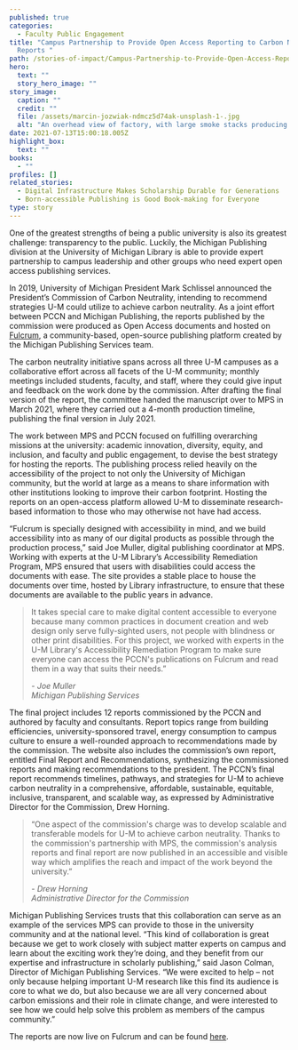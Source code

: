 ```yaml
---
published: true
categories:
  - Faculty Public Engagement
title: "Campus Partnership to Provide Open Access Reporting to Carbon Neutrality
  Reports "
path: /stories-of-impact/Campus-Partnership-to-Provide-Open-Access-Reporting
hero:
  text: ""
  story_hero_image: ""
story_image:
  caption: ""
  credit: ""
  file: /assets/marcin-jozwiak-ndmcz5d74ak-unsplash-1-.jpg
  alt: "An overhead view of factory, with large smoke stacks producing clouds. "
date: 2021-07-13T15:00:18.005Z
highlight_box:
  text: ""
books:
  - ""
profiles: []
related_stories:
  - Digital Infrastructure Makes Scholarship Durable for Generations
  - Born-accessible Publishing is Good Book-making for Everyone
type: story
---
```

One of the greatest strengths of being a public university is also its greatest challenge: transparency to the public. Luckily, the Michigan Publishing division at the University of Michigan Library is able to provide expert partnership to campus leadership and other groups who need expert open access publishing services.

In 2019, University of Michigan President Mark Schlissel announced the President’s Commission of Carbon Neutrality, intending to recommend strategies U-M could utilize to achieve carbon neutrality. As a joint effort between PCCN and Michigan Publishing, the reports published by the commission were produced as Open Access documents and hosted on [Fulcrum](https://www.fulcrum.org/), a community-based, open-source publishing platform created by the Michigan Publishing Services team.

The carbon neutrality initiative spans across all three U-M campuses as a collaborative effort across all facets of the U-M community; monthly meetings included students, faculty, and staff, where they could give input and feedback on the work done by the commission. After drafting the final version of the report, the committee handed the manuscript over to MPS in March 2021, where they carried out a 4-month production timeline, publishing the final version in July 2021.

The work between MPS and PCCN focused on fulfilling overarching missions at the university: academic innovation, diversity, equity, and inclusion, and faculty and public engagement, to devise the best strategy for hosting the reports. The publishing process relied heavily on the accessibility of the project to not only the University of Michigan community, but the world at large as a means to share information with other institutions looking to improve their carbon footprint. Hosting the reports on an open-access platform allowed U-M to disseminate research-based information to those who may otherwise not have had access.

“Fulcrum is specially designed with accessibility in mind, and we build accessibility into as many of our digital products as possible through the production process,” said Joe Muller, digital publishing coordinator at MPS. Working with experts at the U-M Library’s Accessibility Remediation Program, MPS ensured that users with disabilities could access the documents with ease. The site provides a stable place to house the documents over time, hosted by Library infrastructure, to ensure that these documents are available to the public years in advance.

<blockquote class="quote full yellow"><p>It takes special care to make digital content accessible to everyone because many common practices in document creation and web design only serve fully-sighted users, not people with blindness or other print disabilities. For this project, we worked with experts in the U-M Library's Accessibility Remediation Program to make sure everyone can access the PCCN's publications on Fulcrum and read them in a way that suits their needs.” </p><footer><cite>- Joe Muller<br>Michigan Publishing Services</cite></footer></blockquote>

The final project includes 12 reports commissioned by the PCCN and authored by faculty and consultants. Report topics range from building efficiencies, university-sponsored travel, energy consumption to campus culture to ensure a well-rounded approach to recommendations made by the commission. The website also includes the commission’s own report, entitled Final Report and Recommendations, synthesizing the commissioned reports and making recommendations to the president. The PCCN’s final report recommends timelines, pathways, and strategies for U-M to achieve carbon neutrality in a comprehensive, affordable, sustainable, equitable, inclusive, transparent, and scalable way, as expressed by Administrative Director for the Commission, Drew Horning.

<blockquote class="quote full yellow"><p>“One aspect of the commission's charge was to develop scalable and transferable models for U-M to achieve carbon neutrality. Thanks to the commission's partnership with MPS, the commission's analysis reports and final report are now published in an accessible and visible way which amplifies the reach and impact of the work beyond the university.” </p><footer><cite>- Drew Horning<br>Administrative Director for the Commission</cite></footer></blockquote>

Michigan Publishing Services trusts that this collaboration can serve as an example of the services MPS can provide to those in the university community and at the national level. “This kind of collaboration is great because we get to work closely with subject matter experts on campus and learn about the exciting work they’re doing, and they benefit from our expertise and infrastructure in scholarly publishing,” said Jason Colman, Director of Michigan Publishing Services. “We were excited to help – not only because helping important U-M research like this find its audience is core to what we do, but also because we are all very concerned about carbon emissions and their role in climate change, and were interested to see how we could help solve this problem as members of the campus community.” 

The reports are now live on Fulcrum and can be found [here](https://www.fulcrum.org/um-pccn).